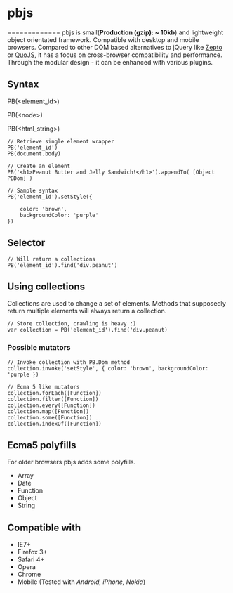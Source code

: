 # pbjs
=============
pbjs is small(**Production (gzip): ~ 10kb**) and lightweight object orientated framework. Compatible with desktop and mobile browsers. Compared to other DOM based alternatives to jQuery like [Zepto](http://zeptojs.com/) or [QuoJS](http://quojs.tapquo.com/), it has a focus on cross-browser compatibility and performance. Through the modular design - it can be enhanced with various plugins.

## Syntax

PB(\<element_id\>)

PB(\<node\>)

PB(\<html_string\>)

	// Retrieve single element wrapper
	PB('element_id')
	PB(document.body)
	
	// Create an element
	PB('<h1>Peanut Butter and Jelly Sandwich!</h1>').appendTo( [Object PBDom] )
	
	// Sample syntax
	PB('element_id').setStyle({
		
		color: 'brown',
		backgroundColor: 'purple'
	})

## Selector

	// Will return a collections
	PB('element_id').find('div.peanut')

## Using collections

Collections are used to change a set of elements. Methods that supposedly return multiple elements will always return a collection. 

	// Store collection, crawling is heavy :)
	var collection = PB('element_id').find('div.peanut)
	
### Possible mutators

	// Invoke collection with PB.Dom method
	collection.invoke('setStyle', { color: 'brown', backgroundColor: 'purple })
	
	// Ecma 5 like mutators
	collection.forEach([Function])
	collection.filter([Function])
	collection.every([Function])
	collection.map([Function])
	collection.some([Function])
	collection.indexOf([Function])

## Ecma5 polyfills

For older browsers pbjs adds some polyfills.

* Array
* Date
* Function
* Object
* String


## Compatible with

- IE7+
- Firefox 3+
- Safari 4+
- Opera
- Chrome
- Mobile (Tested with *Android, iPhone, Nokia*)
